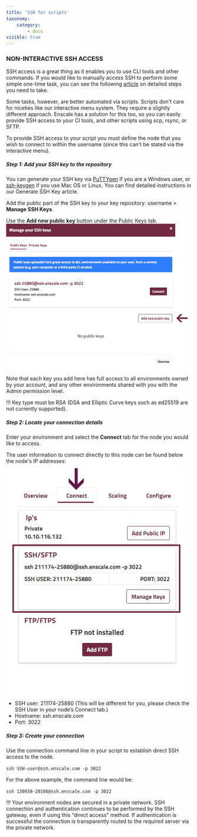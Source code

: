 ```yaml
---
title: 'SSH for scripts'
taxonomy:
    category:
        - docs
visible: true
---
```


### NON-INTERACTIVE SSH ACCESS

SSH access is a great thing as it enables you to use CLI tools and other commands. If you would like to manually access SSH to perform some simple one-time task, you can see the following [article](/access/connect-with-ssh) on detailed steps you need to take.

Some tasks, however, are better automated via scripts. Scripts don't care for niceties like our interactive menu system. They require a slightly different approach. Enscale has a solution for this too, so you can easily provide SSH access to your CI tools, and other scripts using scp, rsync, or SFTP.

To provide SSH access to your script you must define the node that you wish to connect to within the username (since this can't be stated via the interactive menu).

##### Step 1: Add your SSH key to the repository

You can generate your SSH key via [PuTTYgen](/access/generate-ssh-key#for-windows-clients) if you are a Windows user, or [ssh-keygen](/access/generate-ssh-key#for-linux-mac-os-users) if you use Mac OS or Linux. You can find detailed instructions in our Generate SSH Key article.

Add the public part of the SSH key to your key repository: username > **Manage SSH Keys**.

Use the **Add new public key** button under the Public Keys tab.
![](addnewPubKey.png)

Note that each key you add here has full access to all environments owned by your account, and any other environments shared with you with the Admin permission level.

!!! Key type must be RSA (DSA and Elliptic Curve keys such as ed25519 are not currently supported).

##### Step 2: Locate your connection details

Enter your environment and select the **Connect** tab for the node you would like to access.

The user information to connect directly to this node can be found below the node's IP addresses:
![](SFTP.png)

* SSH user: 211174-25880 (This will be different for you, please check the SSH User in your node’s Connect tab.)
* Hostname: ssh.enscale.com
* Port: 3022

##### Step 3: Create your connection

Use the connection command line in your script to establish direct SSH access to the node.

`ssh SSH-user@ssh.enscale.com -p 3022`

For the above example, the command line would be:

`ssh 130938-20106@ssh.enscale.com -p 3022`

!!! Your environment nodes are secured in a private network. SSH connection and authentication continues to be performed by the SSH gateway, even if using this “direct access” method. If authentication is successful the connection is transparently routed to the required server via the private network.

